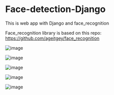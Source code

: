 # Face-detection-Django
This is web app with Django and face_recognition 

Face_recognition library is based on this repo: https://github.com/ageitgey/face_recognition

![image](https://user-images.githubusercontent.com/63718920/110076488-9c407080-7d95-11eb-9433-7e41e8c9b9ce.png)

![image](https://user-images.githubusercontent.com/63718920/110076693-f9d4bd00-7d95-11eb-9ce6-63f5fc46ce45.png)

![image](https://user-images.githubusercontent.com/63718920/109788116-ffa89200-7c1f-11eb-90c0-0479e66fb79e.png)

 ![image](https://user-images.githubusercontent.com/63718920/109787930-cc660300-7c1f-11eb-9a34-d24cc25f2099.png)
 
 ![image](https://user-images.githubusercontent.com/63718920/109788176-12bb6200-7c20-11eb-91d4-68ae09bb1336.png)

